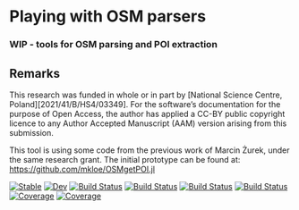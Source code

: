 

# Playing with OSM parsers

### WIP - tools for OSM parsing and POI extraction



## Remarks
This research was funded in whole or in part by [National Science Centre,  Poland][2021/41/B/HS4/03349]. For the software’s  documentation for the purpose of Open Access, the author has applied a CC-BY public copyright licence to any Author Accepted Manuscript (AAM) version arising from this submission.  

This tool is using some code from the previous work of Marcin Żurek, under the same research grant. The initial prototype can be found at: 
https://github.com/mkloe/OSMgetPOI.jl

[![Stable](https://img.shields.io/badge/docs-stable-blue.svg)](https://JakubManikowski1.github.io/OSMToolset.jl/stable/)
[![Dev](https://img.shields.io/badge/docs-dev-blue.svg)](https://JakubManikowski1.github.io/OSMToolset.jl/dev/)
[![Build Status](https://github.com/JakubManikowski1/OSMToolset.jl/actions/workflows/CI.yml/badge.svg?branch=main)](https://github.com/JakubManikowski1/OSMToolset.jl/actions/workflows/CI.yml?query=branch%3Amain)
[![Build Status](https://travis-ci.com/JakubManikowski1/OSMToolset.jl.svg?branch=main)](https://travis-ci.com/JakubManikowski1/OSMToolset.jl)
[![Build Status](https://ci.appveyor.com/api/projects/status/github/JakubManikowski1/OSMToolset.jl?svg=true)](https://ci.appveyor.com/project/JakubManikowski1/OSMToolset-jl)
[![Build Status](https://api.cirrus-ci.com/github/JakubManikowski1/OSMToolset.jl.svg)](https://cirrus-ci.com/github/JakubManikowski1/OSMToolset.jl)
[![Coverage](https://codecov.io/gh/JakubManikowski1/OSMToolset.jl/branch/main/graph/badge.svg)](https://codecov.io/gh/JakubManikowski1/OSMToolset.jl)
[![Coverage](https://coveralls.io/repos/github/JakubManikowski1/OSMToolset.jl/badge.svg?branch=main)](https://coveralls.io/github/JakubManikowski1/OSMToolset.jl?branch=main)